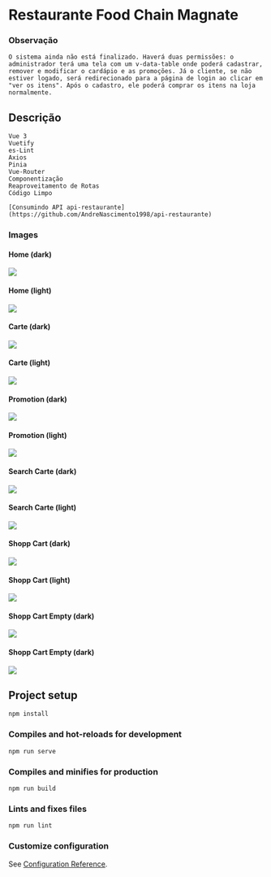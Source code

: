# Restaurante Food Chain Magnate

### Observação
```
O sistema ainda não está finalizado. Haverá duas permissões: o administrador terá uma tela com um v-data-table onde poderá cadastrar, remover e modificar o cardápio e as promoções. Já o cliente, se não estiver logado, será redirecionado para a página de login ao clicar em "ver os itens". Após o cadastro, ele poderá comprar os itens na loja normalmente.
```

## Descrição
```
Vue 3
Vuetify
es-Lint
Axios
Pinia
Vue-Router
Componentização
Reaproveitamento de Rotas
Código Limpo

[Consumindo API api-restaurante](https://github.com/AndreNascimento1998/api-restaurante)
```

### Images

#### Home (dark)
<img src="src/assets/readmeImg/home.png">

#### Home (light)
<img src="src/assets/readmeImg/homeLight.png">

#### Carte (dark)
<img src="src/assets/readmeImg/cardapioDark.png">

#### Carte (light)
<img src="src/assets/readmeImg/cardapioPage.png">

#### Promotion (dark)
<img src="src/assets/readmeImg/promocaoPage.png">

#### Promotion (light)
<img src="src/assets/readmeImg/promocaoLight.png">

#### Search Carte (dark)
<img src="src/assets/readmeImg/cardapioPageBusca.png">

#### Search Carte (light)
<img src="src/assets/readmeImg/cardapioBuscaLight.png">

#### Shopp Cart (dark)
<img src="src/assets/readmeImg/carrinhoDark.png">

#### Shopp Cart (light)
<img src="src/assets/readmeImg/carrinhoLight.png">

#### Shopp Cart Empty (dark)
<img src="src/assets/readmeImg/carrinhoVazioDark.png">

#### Shopp Cart Empty (dark)
<img src="src/assets/readmeImg/carrinhoVazioLight.png">

## Project setup
```
npm install
```

### Compiles and hot-reloads for development
```
npm run serve
```

### Compiles and minifies for production
```
npm run build
```

### Lints and fixes files
```
npm run lint
```

### Customize configuration
See [Configuration Reference](https://cli.vuejs.org/config/).
